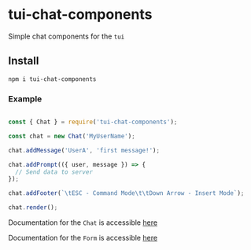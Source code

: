 # tui-chat-components

Simple chat components for the `tui`

## Install

```
npm i tui-chat-components
```


### Example

```js

const { Chat } = require('tui-chat-components');

const chat = new Chat('MyUserName');

chat.addMessage('UserA', 'first message!');

chat.addPrompt(({ user, message }) => {
  // Send data to server
});

chat.addFooter(`\tESC - Command Mode\t\tDown Arrow - Insert Mode`);

chat.render();

```

Documentation for the `Chat` is accessible [here](./docs/Chat.md)

Documentation for the `Form` is accessible [here](./docs/Form.md)